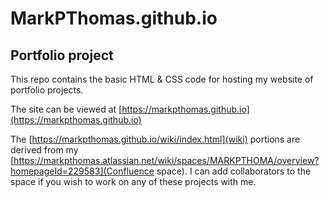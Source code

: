 # MarkPThomas.github.io
## Portfolio project

This repo contains the basic HTML & CSS code for hosting my website of portfolio projects.

The site can be viewed at [https://markpthomas.github.io](https://markpthomas.github.io)

The [https://markpthomas.github.io/wiki/index.html](wiki) portions are derived from my [https://markpthomas.atlassian.net/wiki/spaces/MARKPTHOMA/overview?homepageId=229583](Confluence space). I can add collaborators to the space if you wish to work on any of these projects with me.
